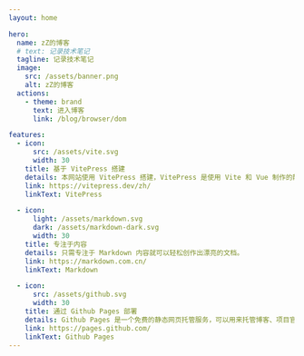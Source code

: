 ```yaml
---
layout: home

hero:
  name: zZ的博客
  # text: 记录技术笔记
  tagline: 记录技术笔记
  image:
    src: /assets/banner.png
    alt: zZ的博客
  actions:
    - theme: brand
      text: 进入博客
      link: /blog/browser/dom

features:
  - icon:
      src: /assets/vite.svg
      width: 30
    title: 基于 VitePress 搭建
    details: 本网站使用 VitePress 搭建，VitePress 是使用 Vite 和 Vue 制作的静态网站生成器
    link: https://vitepress.dev/zh/
    linkText: VitePress

  - icon:
      light: /assets/markdown.svg
      dark: /assets/markdown-dark.svg
      width: 30
    title: 专注于内容
    details: 只需专注于 Markdown 内容就可以轻松创作出漂亮的文档。
    link: https://markdown.com.cn/
    linkText: Markdown

  - icon:
      src: /assets/github.svg
      width: 30
    title: 通过 Github Pages 部署
    details: Github Pages 是一个免费的静态网页托管服务，可以用来托管博客、项目官网等静态网页。
    link: https://pages.github.com/
    linkText: Github Pages
---
```

